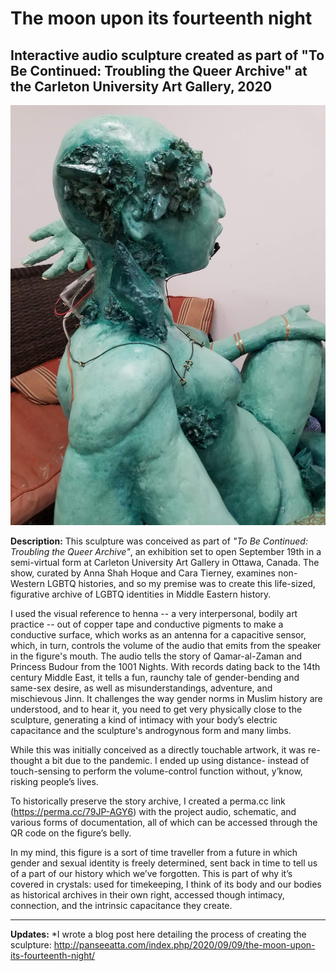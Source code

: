 # The moon upon its fourteenth night
 Interactive audio sculpture created as part of "To Be Continued: Troubling the Queer Archive" at the Carleton University Art Gallery, 2020
----------------------------------------------------------------------

![sculpture image 1](/Project%20documentation_images%20and%20video/20200810_215722.jpg) <!-- .element height="50%" width="50%" -->

**Description:**
 This sculpture was conceived as part of _"To Be Continued: Troubling the Queer Archive"_, an exhibition set to open September 19th in a semi-virtual form at Carleton University Art Gallery in Ottawa, Canada. The show, curated by Anna Shah Hoque and Cara Tierney, examines non-Western LGBTQ histories, and so my premise was to create this life-sized, figurative archive of LGBTQ identities in Middle Eastern history. 

I used the visual reference to henna -- a very interpersonal, bodily art practice -- out of copper tape and conductive pigments to make a conductive surface, which works as an antenna for a capacitive sensor, which, in turn, controls the volume of the audio that emits from the speaker in the figure's mouth. The audio tells the story of Qamar-al-Zaman and Princess Budour from the 1001 Nights. With records dating back to the 14th century Middle East, it tells a fun, raunchy tale of gender-bending and same-sex desire, as well as misunderstandings, adventure, and mischievous Jinn.  It challenges the way gender norms in Muslim history are understood, and to hear it, you need to get very physically close to the sculpture, generating a kind of intimacy with your body’s electric capacitance and the sculpture's androgynous form and many limbs.

While this was initially conceived as a directly touchable artwork, it was re-thought a bit due to the pandemic. I ended up using distance- instead of touch-sensing to perform the volume-control function without, y’know, risking people’s lives.

To historically preserve the story archive, I created a perma.cc link (https://perma.cc/79JP-AGY6) with the project audio, schematic, and various forms of documentation, all of which can be accessed through the QR code on the figure’s belly.

In my mind, this figure is a sort of time traveller from a future in which gender and sexual identity is freely determined, sent back in time to tell us of a part of our history which we’ve forgotten. This is part of why it’s covered in crystals: used for timekeeping, I think of its body and our bodies as historical archives in their own right, accessed though intimacy, connection, and the intrinsic capacitance they create.

-------------------------------------------------------------------------
**Updates:**
*I wrote a blog post here detailing the process of creating the sculpture: http://panseeatta.com/index.php/2020/09/09/the-moon-upon-its-fourteenth-night/
